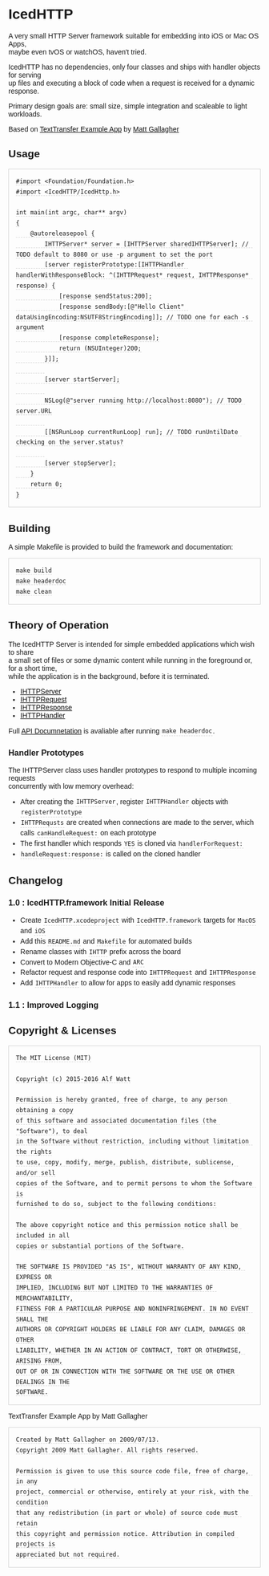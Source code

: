 # IcedHTTP

A very small HTTP Server framework suitable for embedding into iOS or Mac OS Apps,<br>
maybe even tvOS or watchOS, haven't tried.

IcedHTTP has no dependencies, only four classes and ships with handler objects for serving<br>
up files and executing a block of code when a request is received for a dynamic response.

Primary design goals are: small size, simple integration and scaleable to light workloads.

Based on [TextTransfer Example App](http://www.cocoawithlove.com/2009/07/simple-extensible-http-server-in-cocoa.html)
by [Matt Gallagher](http://www.cocoawithlove.com)

## Usage

    #import <Foundation/Foundation.h>
    #import <IcedHTTP/IcedHttp.h>

    int main(int argc, char** argv)
    {
        @autoreleasepool {
            IHTTPServer* server = [IHTTPServer sharedIHTTPServer]; // TODO default to 8080 or use -p argument to set the port
            [server registerPrototype:[IHTTPHandler handlerWithResponseBlock: ^(IHTTPRequest* request, IHTTPResponse* response) {
                [response sendStatus:200];
                [response sendBody:[@"Hello Client" dataUsingEncoding:NSUTF8StringEncoding]]; // TODO one for each -s argument
                [response completeResponse];
                return (NSUInteger)200;
            }]];
            
            [server startServer];
            
            NSLog(@"server running http://localhost:8080"); // TODO server.URL
            
            [[NSRunLoop currentRunLoop] run]; // TODO runUntilDate checking on the server.status?
            
            [server stopServer];
        }
        return 0;
    }

## Building

A simple Makefile is provided to build the framework and documentation:

    make build
    make headerdoc
    make clean

## Theory of Operation

The IcedHTTP Server is intended for simple embedded applications which wish to share<br>
a small set of files or some dynamic content while running in the foreground or, for a short time,<br>
while the application is in the background, before it is terminated.

- [IHTTPServer](IHTTPServer_h/Classes/IHTTPServer/index.html)
- [IHTTPRequest](IHTTPRequest_h/Classes/IHTTPRequest/index.html)
- [IHTTPResponse](IHTTPResponse_h/Classes/IHTTPResponse/index.html)
- [IHTTPHandler](IHTTPHandler_h/Classes/IHTTPHandler/index.html)

Full [API Documnetation](masterTOC.html) is avaliable after running `make headerdoc`.

### Handler Prototypes

The IHTTPServer class uses handler prototypes to respond to multiple incoming requests<br>
concurrently with low memory overhead:

- After creating the `IHTTPServer`, register `IHTTPHandler` objects with `registerPrototype`
- `IHTTPRequsts` are created when connections are made to the server, which calls `canHandleRequest:` on each prototype
- The first handler which responds `YES` is cloned via `handlerForRequest:`
- `handleRequest:response:` is called on the cloned handler 

## Changelog

### 1.0 : IcedHTTP.framework Initial Release

- Create `IcedHTTP.xcodeproject` with `IcedHTTP.framework` targets for `MacOS` and `iOS`
- Add this `README.md` and `Makefile` for automated builds 
- Rename classes with `IHTTP` prefix across the board
- Convert to Modern Objective-C and `ARC`
- Refactor request and response code into `IHTTPRequest` and `IHTTPResponse`
- Add `IHTTPHandler` to allow for apps to easily add dynamic responses

### 1.1 : Improved Logging

## Copyright & Licenses

    The MIT License (MIT)

    Copyright (c) 2015-2016 Alf Watt

    Permission is hereby granted, free of charge, to any person obtaining a copy
    of this software and associated documentation files (the "Software"), to deal
    in the Software without restriction, including without limitation the rights
    to use, copy, modify, merge, publish, distribute, sublicense, and/or sell
    copies of the Software, and to permit persons to whom the Software is
    furnished to do so, subject to the following conditions:

    The above copyright notice and this permission notice shall be included in all
    copies or substantial portions of the Software.

    THE SOFTWARE IS PROVIDED "AS IS", WITHOUT WARRANTY OF ANY KIND, EXPRESS OR
    IMPLIED, INCLUDING BUT NOT LIMITED TO THE WARRANTIES OF MERCHANTABILITY,
    FITNESS FOR A PARTICULAR PURPOSE AND NONINFRINGEMENT. IN NO EVENT SHALL THE
    AUTHORS OR COPYRIGHT HOLDERS BE LIABLE FOR ANY CLAIM, DAMAGES OR OTHER
    LIABILITY, WHETHER IN AN ACTION OF CONTRACT, TORT OR OTHERWISE, ARISING FROM,
    OUT OF OR IN CONNECTION WITH THE SOFTWARE OR THE USE OR OTHER DEALINGS IN THE
    SOFTWARE.

TextTransfer Example App by Matt Gallagher

    Created by Matt Gallagher on 2009/07/13.
    Copyright 2009 Matt Gallagher. All rights reserved.
    
    Permission is given to use this source code file, free of charge, in any
    project, commercial or otherwise, entirely at your risk, with the condition
    that any redistribution (in part or whole) of source code must retain
    this copyright and permission notice. Attribution in compiled projects is
    appreciated but not required.

<style type="text/css">
body { font-family: helvetica, helvetica-neue, san-serif; padding: 2em; }
pre { border: 1px solid lightgray; padding: 1em; }
code { border-bottom: 1px dashed lightgray; padding: .1em; line-height: 1.75em; }
a { color: #111; }
</style>
